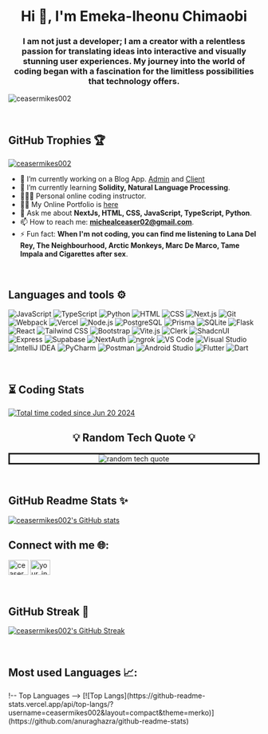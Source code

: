 <h1 align="center">Hi 👋, I'm Emeka-Iheonu Chimaobi</h1>
<h3 align="center">I am not just a developer; I am a creator with a relentless passion for translating ideas into interactive and visually stunning user experiences. My journey into the world of coding began with a fascination for the limitless possibilities that technology offers.</h3>

<p align="left"> <img src="https://komarev.com/ghpvc/?username=ceasermikes002&label=Profile%20views&color=0e75b6&style=flat" alt="ceasermikes002" /> </p>

<br/>
<h2 align="left">GitHub Trophies 🏆</h2>
<p align="left"> <a href="https://github.com/ryo-ma/github-profile-trophy"><img src="https://github-profile-trophy.vercel.app/?username=ceasermikes002" alt="ceasermikes002" /></a> </p>

- 🔭 I’m currently working on a Blog App. [Admin](https://github.com/ceasermikes002/blog-fullstack-admin) and [Client](https://github.com/ceasermikes002/blog-fullstack-client)
- 🌱 I’m currently learning **Solidity, Natural Language Processing**.
- 👨🏽‍🏫 Personal online coding instructor.
- 👨‍💻 My Online Portfolio is [here](https://chima-portfolio.vercel.app/)
- 💬 Ask me about **NextJs, HTML, CSS, JavaScript, TypeScript, Python**.
- 📫 How to reach me: **michealceaser02@gmail.com**.
- ⚡ Fun fact: **When I'm not coding, you can find me listening to Lana Del Rey, The Neighbourhood, Arctic Monkeys, Marc De Marco, Tame Impala and Cigarettes after sex**.
<br/>

<!-- Languages & Tools Icons -->
<h2 align="left">Languages and tools ⚙️</h2>
<p align="left">
  <img src="https://img.shields.io/badge/JavaScript-F7DF1C?style=for-the-badge&logo=javascript&logoColor=black" alt="JavaScript" />
  <img src="https://img.shields.io/badge/TypeScript-3178C6?style=for-the-badge&logo=typescript&logoColor=white" alt="TypeScript" />
  <img src="https://img.shields.io/badge/Python-3776AB?style=for-the-badge&logo=python&logoColor=white" alt="Python" />
  <img src="https://img.shields.io/badge/HTML-E34F26?style=for-the-badge&logo=html5&logoColor=white" alt="HTML" />
  <img src="https://img.shields.io/badge/CSS-1572B6?style=for-the-badge&logo=css3&logoColor=white" alt="CSS" />
  <img src="https://img.shields.io/badge/Next.js-000000?style=for-the-badge&logo=next.js&logoColor=white" alt="Next.js" />
  <img src="https://img.shields.io/badge/Git-F05032?style=for-the-badge&logo=git&logoColor=white" alt="Git" />
  <img src="https://img.shields.io/badge/Webpack-8DD6F9?style=for-the-badge&logo=webpack&logoColor=black" alt="Webpack" />
  <img src="https://img.shields.io/badge/Vercel-000000?style=for-the-badge&logo=vercel&logoColor=white" alt="Vercel" />
  <img src="https://img.shields.io/badge/Node.js-339933?style=for-the-badge&logo=node.js&logoColor=white" alt="Node.js" />
  <img src="https://img.shields.io/badge/PostgreSQL-4169E1?style=for-the-badge&logo=postgresql&logoColor=white" alt="PostgreSQL" />
  <img src="https://img.shields.io/badge/Prisma-2D3748?style=for-the-badge&logo=prisma&logoColor=white" alt="Prisma" />
  <img src="https://img.shields.io/badge/SQLite-003B57?style=for-the-badge&logo=sqlite&logoColor=white" alt="SQLite" />
  <img src="https://img.shields.io/badge/Flask-000000?style=for-the-badge&logo=flask&logoColor=white" alt="Flask" />
  <img src="https://img.shields.io/badge/React-61DAFB?style=for-the-badge&logo=react&logoColor=black" alt="React" />
  <img src="https://img.shields.io/badge/Tailwind_CSS-06B6D4?style=for-the-badge&logo=tailwindcss&logoColor=white" alt="Tailwind CSS" />
  <img src="https://img.shields.io/badge/Bootstrap-7952B3?style=for-the-badge&logo=bootstrap&logoColor=white" alt="Bootstrap" />
  <img src="https://img.shields.io/badge/Vite.js-646CFF?style=for-the-badge&logo=vite&logoColor=white" alt="Vite.js" />
  <img src="https://img.shields.io/badge/Clerk-1F2937?style=for-the-badge&logo=clerk&logoColor=white" alt="Clerk" />
  <img src="https://img.shields.io/badge/ShadcnUI-4A5568?style=for-the-badge&logo=shadcnui&logoColor=white" alt="ShadcnUI" />
  <img src="https://img.shields.io/badge/Express-000000?style=for-the-badge&logo=express&logoColor=white" alt="Express" />
  <img src="https://img.shields.io/badge/Supabase-3ECF8E?style=for-the-badge&logo=supabase&logoColor=white" alt="Supabase" />
  <img src="https://img.shields.io/badge/NextAuth.js-000000?style=for-the-badge&logo=nextauth&logoColor=white" alt="NextAuth" />
  <img src="https://img.shields.io/badge/ngrok-1F1F1F?style=for-the-badge&logo=ngrok&logoColor=white" alt="ngrok" />
  <img src="https://img.shields.io/badge/VS_Code-007ACC?style=for-the-badge&logo=visual-studio-code&logoColor=white" alt="VS Code" />
  <img src="https://img.shields.io/badge/Visual_Studio-5C2D91?style=for-the-badge&logo=visual-studio&logoColor=white" alt="Visual Studio" />
  <img src="https://img.shields.io/badge/IntelliJ_IDEA-000000?style=for-the-badge&logo=intellij-idea&logoColor=white" alt="IntelliJ IDEA" />
  <img src="https://img.shields.io/badge/PyCharm-000000?style=for-the-badge&logo=pycharm&logoColor=white" alt="PyCharm" />
  <img src="https://img.shields.io/badge/Postman-FF6C37?style=for-the-badge&logo=postman&logoColor=white" alt="Postman" />
  <img src="https://img.shields.io/badge/Android_Studio-3DDC84?style=for-the-badge&logo=android-studio&logoColor=white" alt="Android Studio" />
  <img src="https://img.shields.io/badge/Flutter-02569B?style=for-the-badge&logo=flutter&logoColor=white" alt="Flutter" />
  <img src="https://img.shields.io/badge/Dart-0175C2?style=for-the-badge&logo=dart&logoColor=white" alt="Dart" />
</p>
<br/>

<!-- WakaTime Stats -->
<h2 align="left">⏳ Coding Stats</h2>
<p align="left">
 <a href="https://wakatime.com/@1de2f53e-caac-432b-bb25-4b3a67e31e49"><img src="https://wakatime.com/badge/user/1de2f53e-caac-432b-bb25-4b3a67e31e49.svg" alt="Total time coded since Jun 20 2024" /></a>
</p>

<!-- Random Tech Quote -->
<h2 align="center">💡 Random Tech Quote 💡</h2>
<p align="center" style="border-style: solid;">
  <img src="https://quotes-github-readme.vercel.app/api?type=horizontal&theme=dark" alt="random tech quote" />
</p>
<br/>

<!-- GitHub Readme Stats -->
  <h2 align="left">GitHub Readme Stats ✨</h2>
  <a href="https://github.com/anuraghazra/github-readme-stats">
    <img src="https://github-readme-stats.vercel.app/api?username=ceasermikes002&show_icons=true&theme=dracula" alt="ceasermikes002's GitHub stats" />
  </a>
  <br />

<!-- Connect with Me -->
<h2 align="left">Connect with me 🌐:</h2>
<p align="left">
  <a href="https://twitter.com/ceaser_mikes" target="blank"><img align="center" src="https://raw.githubusercontent.com/rahuldkjain/github-profile-readme-generator/master/src/images/icons/Social/twitter.svg" alt="ceaser_mikes" height="30" width="40" /></a>
  <a href="https://www.instagram.com/_.ctech_" target="blank"><img align="center" src="https://raw.githubusercontent.com/rahuldkjain/github-profile-readme-generator/master/src/images/icons/Social/instagram.svg" alt="your_instagram_username" height="30" width="40" /></a>
</p>
<br/>

<!-- GitHub Readme Streak Stats -->
<h2 align="left">GitHub Streak 🐙</h2>
<p align="left">
  <a href="https://github.com/DenverCoder1/github-readme-streak-stats">
    <img src="https://github-readme-streak-stats.herokuapp.com/?user=ceasermikes002&theme=dark&hide_border=true" alt="ceasermikes002's GitHub Streak" />
  </a>
</p>
<br/>

<!-- Languages and Tools -->
<h2 align="left">Most used Languages 📈:</h2>
<p align="left">
  <!-- Add your existing tools and languages here -->
  <!-- Example for GitHub Readme Stats -->
 !-- Top Languages -->
[![Top Langs](https://github-readme-stats.vercel.app/api/top-langs/?username=ceasermikes002&layout=compact&theme=merko)](https://github.com/anuraghazra/github-readme-stats)
</p>
